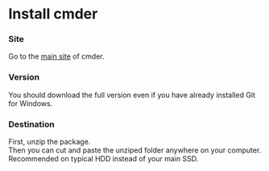 # Install cmder

### Site

Go to the [main site](http://cmder.net/) of cmder.

### Version

You should download the full version even if you have already installed Git for Windows.

### Destination

First, unzip the package.  
Then you can cut and paste the unziped folder anywhere on your computer.  
Recommended on typical HDD instead of your main SSD.
